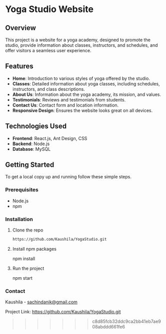 
# Yoga Studio Website

## Overview

This project is a website for a yoga academy, designed to promote the studio, provide information about classes, instructors, and schedules, and offer visitors a seamless user experience.

## Features

- **Home**: Introduction to various styles of yoga offered by the studio.
- **Classes**: Detailed information about yoga classes, including schedules, instructors, and class descriptions.
- **About Us**: Information about the yoga academy, its mission, and values.
- **Testimonials**: Reviews and testimonials from students.
- **Contact Us**: Contact form and location information.
- **Responsive Design**: Ensures the website looks great on all devices.

## Technologies Used

- **Frontend**: React.js, Ant Design, CSS
- **Backend**: Node.js 
- **Database**: MySQL

## Getting Started

To get a local copy up and running follow these simple steps.

### Prerequisites

- Node.js
- npm

### Installation

1. Clone the repo
   ```sh
   https://github.com/Kaushila/YogaStudio.git

2. Install npm packages

   npm install
   
4. Run the project

   npm start


### Contact
Kaushila - sachindanik@gmail.com

Project Link: https://github.com/Kaushila/YogaStudio.git
>>>>>>> c8d85fcb32ddc9ca2bb41eb7ae908abddd661fe6
